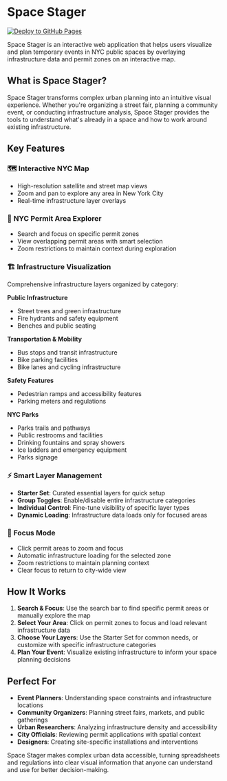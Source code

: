 # Space Stager
[![Deploy to GitHub Pages](https://github.com/pendulating/space-stager/actions/workflows/deploy.yml/badge.svg)](https://github.com/pendulating/space-stager/actions/workflows/deploy.yml)

Space Stager is an interactive web application that helps users visualize and plan temporary events in NYC public spaces by overlaying infrastructure data and permit zones on an interactive map.

## What is Space Stager?

Space Stager transforms complex urban planning into an intuitive visual experience. Whether you're organizing a street fair, planning a community event, or conducting infrastructure analysis, Space Stager provides the tools to understand what's already in a space and how to work around existing infrastructure.

## Key Features

### 🗺️ **Interactive NYC Map**
- High-resolution satellite and street map views
- Zoom and pan to explore any area in New York City
- Real-time infrastructure layer overlays

### 📍 **NYC Permit Area Explorer**
- Search and focus on specific permit zones
- View overlapping permit areas with smart selection
- Zoom restrictions to maintain context during exploration

### 🏗️ **Infrastructure Visualization**
Comprehensive infrastructure layers organized by category:

**Public Infrastructure**
- Street trees and green infrastructure
- Fire hydrants and safety equipment
- Benches and public seating

**Transportation & Mobility**
- Bus stops and transit infrastructure
- Bike parking facilities
- Bike lanes and cycling infrastructure

**Safety Features**
- Pedestrian ramps and accessibility features
- Parking meters and regulations

**NYC Parks**
- Parks trails and pathways
- Public restrooms and facilities
- Drinking fountains and spray showers
- Ice ladders and emergency equipment
- Parks signage

### ⚡ **Smart Layer Management**
- **Starter Set**: Curated essential layers for quick setup
- **Group Toggles**: Enable/disable entire infrastructure categories
- **Individual Control**: Fine-tune visibility of specific layer types
- **Dynamic Loading**: Infrastructure data loads only for focused areas

### 🎯 **Focus Mode**
- Click permit areas to zoom and focus
- Automatic infrastructure loading for the selected zone
- Zoom restrictions to maintain planning context
- Clear focus to return to city-wide view

## How It Works

1. **Search & Focus**: Use the search bar to find specific permit areas or manually explore the map
2. **Select Your Area**: Click on permit zones to focus and load relevant infrastructure data
3. **Choose Your Layers**: Use the Starter Set for common needs, or customize with specific infrastructure categories
4. **Plan Your Event**: Visualize existing infrastructure to inform your space planning decisions

## Perfect For

- **Event Planners**: Understanding space constraints and infrastructure locations
- **Community Organizers**: Planning street fairs, markets, and public gatherings
- **Urban Researchers**: Analyzing infrastructure density and accessibility
- **City Officials**: Reviewing permit applications with spatial context
- **Designers**: Creating site-specific installations and interventions

Space Stager makes complex urban data accessible, turning spreadsheets and regulations into clear visual information that anyone can understand and use for better decision-making.
